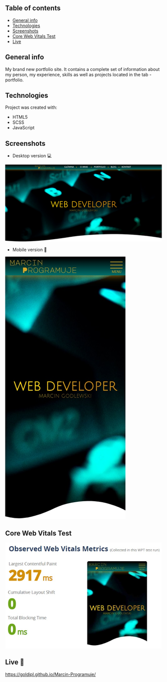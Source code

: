 ## Table of contents
* [General info](#general-info)
* [Technologies](#technologies)
* [Screenshots](#screenshots)
* [Core Web Vitals Test](#core-web-vitals-test)
* [Live](#live-star2)

## General info
My brand new portfolio site. It contains a complete set of information about my person, my experience, skills as well as projects located in the tab - portfolio.

## Technologies
Project was created with:
* HTML5
* SCSS
* JavaScript

## Screenshots
* Desktop version :computer:     

![Screenshot](Screen01.jpg) 

* Mobile version :iphone:     

![Screenshot](Screen02.jpg) 

## Core Web Vitals Test   

![Screenshot](Screen03.jpg) 

## Live :star2:
https://goldipl.github.io/Marcin-Programuje/